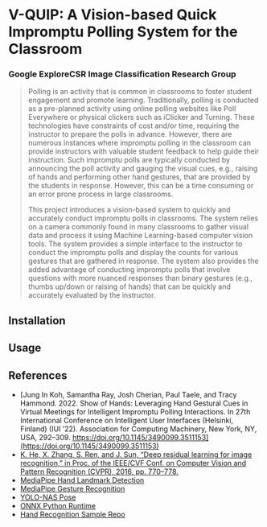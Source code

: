 # V-QUIP: A Vision-based Quick Impromptu Polling System for the Classroom

### Google ExploreCSR Image Classification Research Group

> Polling is an activity that is common in classrooms to foster student
> engagement and promote learning. Traditionally, polling is conducted as a
> pre-planned activity using online polling websites like Poll Everywhere or
> physical clickers such as iClicker and Turning. These technologies have
> constraints of cost and/or time, requiring the instructor to prepare the polls
> in advance. However, there are numerous instances where impromptu polling in
> the classroom can provide instructors with valuable student feedback to help
> guide their instruction. Such impromptu polls are typically conducted by
> announcing the poll activity and gauging the visual cues, e.g., raising of
> hands and performing other hand gestures, that are provided by the students in
> response. However, this can be a time consuming or an error prone process in
> large classrooms.
>
> This project introduces a vision-based system to quickly and accurately
> conduct impromptu polls in classrooms. The system relies on a camera commonly
> found in many classrooms to gather visual data and process it using Machine
> Learning-based computer vision tools. The system provides a simple interface
> to the instructor to conduct the impromptu polls and display the counts for
> various gestures that are gathered in response. The system also provides the
> added advantage of conducting impromptu polls that involve questions with more
> nuanced responses than binary gestures (e.g., thumbs up/down or raising of
> hands) that can be quickly and accurately evaluated by the instructor.

## Installation


## Usage


## References

-   [Jung In Koh, Samantha Ray, Josh Cherian, Paul Taele, and Tracy Hammond. 2022. Show of Hands: Leveraging Hand Gestural Cues in Virtual Meetings for Intelligent Impromptu Polling Interactions. In 27th International Conference on Intelligent User Interfaces (Helsinki, Finland) (IUI ’22). Association for Computing Machinery, New York, NY, USA, 292–309. https://doi.org/10.1145/3490099.3511153](https://doi.org/10.1145/3490099.3511153)
-   [K. He, X. Zhang, S. Ren, and J. Sun, “Deep residual learning for image recognition,” in Proc. of the IEEE/CVF Conf. on Computer Vision and Pattern Recognition (CVPR), 2016, pp. 770–778.](https://doi.org/10.1109/CVPR.2016.90)
-   [MediaPipe Hand Landmark Detection](https://developers.google.com/mediapipe/solutions/vision/hand_landmarker)
-   [MediaPipe Gesture Recognition](https://developers.google.com/mediapipe/solutions/vision/gesture_recognizer/python)
-   [YOLO-NAS Pose](https://docs.deci.ai/super-gradients/latest/documentation/source/models_export.html)
-   [ONNX Python Runtime](https://onnxruntime.ai/docs/get-started/with-python.html)
-   [Hand Recognition Sample Repo](https://github.com/kinivi/hand-gesture-recognition-mediapipe)
